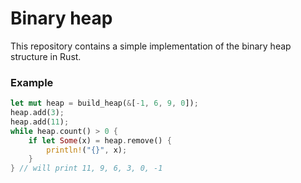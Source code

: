 # Binary heap

This repository contains a simple implementation of the binary heap structure in Rust.

### Example

```rust
let mut heap = build_heap(&[-1, 6, 9, 0]);
heap.add(3);
heap.add(11);
while heap.count() > 0 {
    if let Some(x) = heap.remove() {
        println!("{}", x);
    }
} // will print 11, 9, 6, 3, 0, -1
```

